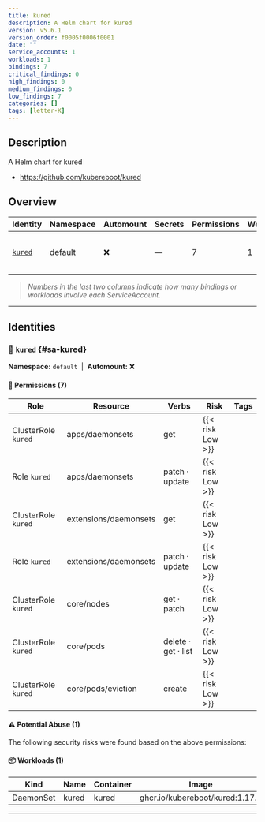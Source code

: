 ```yaml
---
title: kured
description: A Helm chart for kured
version: v5.6.1
version_order: f0005f0006f0001
date: ""
service_accounts: 1
workloads: 1
bindings: 7
critical_findings: 0
high_findings: 0
medium_findings: 0
low_findings: 7
categories: []
tags: [letter-K]
---
```


## Description

A Helm chart for kured

- https://github.com/kubereboot/kured

## Overview

| Identity             | Namespace | Automount | Secrets | Permissions | Workloads | Risk               |
| -------------------- | --------- | --------- | ------- | ----------- | --------- | ------------------ |
| [`kured`](#sa-kured) | default   | ❌        | —       | 7           | 1         | {{< risk "Low" >}} |

> _Numbers in the last two columns indicate how many bindings or workloads involve each ServiceAccount._

---

## Identities

### 🤖 `kured` {#sa-kured}

**Namespace:** `default` &nbsp;|&nbsp; **Automount:** ❌

#### 🔑 Permissions (7)

| Role                | Resource              | Verbs               | Risk             | Tags |
| ------------------- | --------------------- | ------------------- | ---------------- | ---- |
| ClusterRole `kured` | apps/daemonsets       | get                 | {{< risk Low >}} |      |
| Role `kured`        | apps/daemonsets       | patch · update      | {{< risk Low >}} |      |
| ClusterRole `kured` | extensions/daemonsets | get                 | {{< risk Low >}} |      |
| Role `kured`        | extensions/daemonsets | patch · update      | {{< risk Low >}} |      |
| ClusterRole `kured` | core/nodes            | get · patch         | {{< risk Low >}} |      |
| ClusterRole `kured` | core/pods             | delete · get · list | {{< risk Low >}} |      |
| ClusterRole `kured` | core/pods/eviction    | create              | {{< risk Low >}} |      |

#### ⚠️ Potential Abuse (1)

The following security risks were found based on the above permissions:

#### 📦 Workloads (1)

| Kind      | Name  | Container | Image                           |
| --------- | ----- | --------- | ------------------------------- |
| DaemonSet | kured | kured     | ghcr.io/kubereboot/kured:1.17.1 |

---
